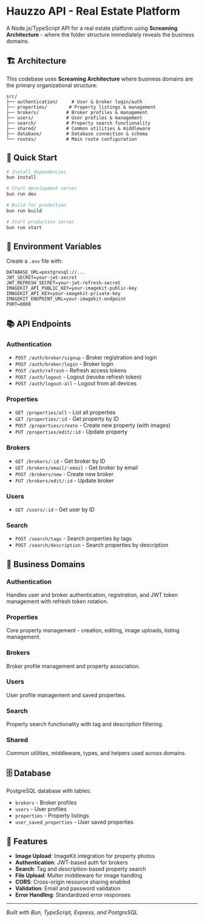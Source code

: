 # Hauzzo API - Real Estate Platform

A Node.js/TypeScript API for a real estate platform using **Screaming Architecture** - where the folder structure immediately reveals the business domains.

## 🏗️ Architecture

This codebase uses **Screaming Architecture** where business domains are the primary organizational structure:

```
src/
├── authentication/     # User & broker login/auth
├── properties/        # Property listings & management
├── brokers/          # Broker profiles & management
├── users/            # User profiles & management
├── search/           # Property search functionality
├── shared/           # Common utilities & middleware
├── database/         # Database connection & schema
└── routes/           # Main route configuration
```

## 🚀 Quick Start

```bash
# Install dependencies
bun install

# Start development server
bun run dev

# Build for production
bun run build

# Start production server
bun run start
```

## 🔧 Environment Variables

Create a `.env` file with:
```env
DATABASE_URL=postgresql://...
JWT_SECRET=your-jwt-secret
JWT_REFRESH_SECRET=your-jwt-refresh-secret
IMAGEKIT_API_PUBLIC_KEY=your-imagekit-public-key
IMAGEKIT_API_KEY=your-imagekit-private-key
IMAGEKIT_ENDPOINT_URL=your-imagekit-endpoint
PORT=8080
```

## 📚 API Endpoints

### Authentication
- `POST /auth/broker/signup` - Broker registration and login
- `POST /auth/broker/login` - Broker login
- `POST /auth/refresh` - Refresh access tokens
- `POST /auth/logout` - Logout (revoke refresh token)
- `POST /auth/logout-all` - Logout from all devices

### Properties
- `GET /properties/all` - List all properties
- `GET /properties/:id` - Get property by ID
- `POST /properties/create` - Create new property (with images)
- `PUT /properties/edit/:id` - Update property

### Brokers
- `GET /brokers/:id` - Get broker by ID
- `GET /brokers/email/:email` - Get broker by email
- `POST /brokers/new` - Create new broker
- `PUT /brokers/edit/:id` - Update broker

### Users
- `GET /users/:id` - Get user by ID

### Search
- `POST /search/tags` - Search properties by tags
- `POST /search/description` - Search properties by description

## 🏢 Business Domains

### Authentication
Handles user and broker authentication, registration, and JWT token management with refresh token rotation.

### Properties
Core property management - creation, editing, image uploads, listing management.

### Brokers
Broker profile management and property association.

### Users
User profile management and saved properties.

### Search
Property search functionality with tag and description filtering.

### Shared
Common utilities, middleware, types, and helpers used across domains.

## 🗄️ Database

PostgreSQL database with tables:
- `brokers` - Broker profiles
- `users` - User profiles  
- `properties` - Property listings
- `user_saved_properties` - User saved properties

## 📱 Features

- **Image Upload**: ImageKit integration for property photos
- **Authentication**: JWT-based auth for brokers
- **Search**: Tag and description-based property search
- **File Upload**: Multer middleware for image handling
- **CORS**: Cross-origin resource sharing enabled
- **Validation**: Email and password validation
- **Error Handling**: Standardized error responses

---

*Built with Bun, TypeScript, Express, and PostgreSQL*
